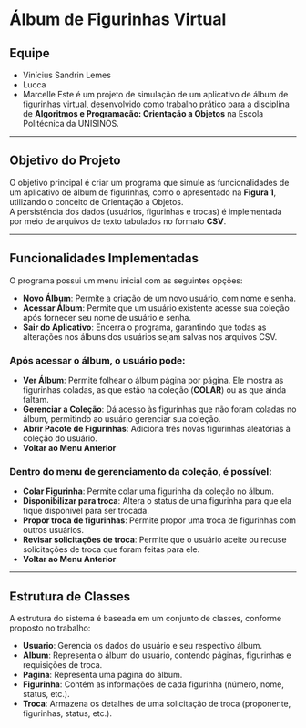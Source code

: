 # Álbum de Figurinhas Virtual
## Equipe
- Vinícius Sandrin Lemes  
- Lucca
- Marcelle 
Este é um projeto de simulação de um aplicativo de álbum de figurinhas virtual, desenvolvido como trabalho prático para a disciplina de **Algoritmos e Programação: Orientação a Objetos** na Escola Politécnica da UNISINOS.

---

## Objetivo do Projeto
O objetivo principal é criar um programa que simule as funcionalidades de um aplicativo de álbum de figurinhas, como o apresentado na **Figura 1**, utilizando o conceito de Orientação a Objetos.  
A persistência dos dados (usuários, figurinhas e trocas) é implementada por meio de arquivos de texto tabulados no formato **CSV**.

---

## Funcionalidades Implementadas

O programa possui um menu inicial com as seguintes opções:

- **Novo Álbum**: Permite a criação de um novo usuário, com nome e senha.
- **Acessar Álbum**: Permite que um usuário existente acesse sua coleção após fornecer seu nome de usuário e senha.
- **Sair do Aplicativo**: Encerra o programa, garantindo que todas as alterações nos álbuns dos usuários sejam salvas nos arquivos CSV.

### Após acessar o álbum, o usuário pode:
- **Ver Álbum**: Permite folhear o álbum página por página. Ele mostra as figurinhas coladas, as que estão na coleção (**COLAR**) ou as que ainda faltam.
- **Gerenciar a Coleção**: Dá acesso às figurinhas que não foram coladas no álbum, permitindo ao usuário gerenciar sua coleção.
- **Abrir Pacote de Figurinhas**: Adiciona três novas figurinhas aleatórias à coleção do usuário.
- **Voltar ao Menu Anterior**

### Dentro do menu de gerenciamento da coleção, é possível:
- **Colar Figurinha**: Permite colar uma figurinha da coleção no álbum.
- **Disponibilizar para troca**: Altera o status de uma figurinha para que ela fique disponível para ser trocada.
- **Propor troca de figurinhas**: Permite propor uma troca de figurinhas com outros usuários.
- **Revisar solicitações de troca**: Permite que o usuário aceite ou recuse solicitações de troca que foram feitas para ele.
- **Voltar ao Menu Anterior**

---

## Estrutura de Classes

A estrutura do sistema é baseada em um conjunto de classes, conforme proposto no trabalho:

- **Usuario**: Gerencia os dados do usuário e seu respectivo álbum.
- **Album**: Representa o álbum do usuário, contendo páginas, figurinhas e requisições de troca.
- **Pagina**: Representa uma página do álbum.
- **Figurinha**: Contém as informações de cada figurinha (número, nome, status, etc.).
- **Troca**: Armazena os detalhes de uma solicitação de troca (proponente, figurinhas, status, etc.).
